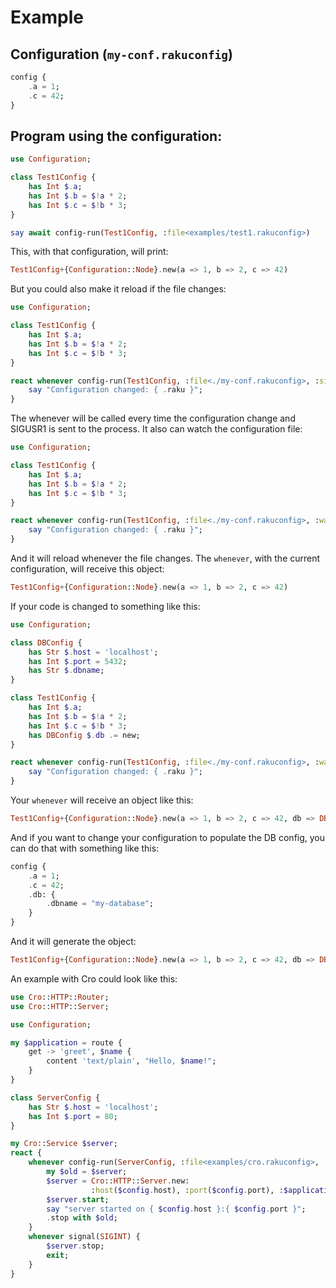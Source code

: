 # Example

## Configuration (`my-conf.rakuconfig`)

```raku
config {
    .a = 1;
    .c = 42;
}
```

## Program using the configuration:

```raku
use Configuration;

class Test1Config {
    has Int $.a;
    has Int $.b = $!a * 2;
    has Int $.c = $!b * 3;
}

say await config-run(Test1Config, :file<examples/test1.rakuconfig>)
```

This, with that configuration, will print:


```raku
Test1Config+{Configuration::Node}.new(a => 1, b => 2, c => 42)
```

But you could also make it reload if the file changes:

```raku
use Configuration;

class Test1Config {
    has Int $.a;
    has Int $.b = $!a * 2;
    has Int $.c = $!b * 3;
}

react whenever config-run(Test1Config, :file<./my-conf.rakuconfig>, :signal(SIGUSR1)) {
    say "Configuration changed: { .raku }";
}
```

The whenever will be called every time the configuration change and SIGUSR1 is sent to the process.
It also can watch the configuration file:

```raku
use Configuration;

class Test1Config {
    has Int $.a;
    has Int $.b = $!a * 2;
    has Int $.c = $!b * 3;
}

react whenever config-run(Test1Config, :file<./my-conf.rakuconfig>, :watch) {
    say "Configuration changed: { .raku }";
}
```

And it will reload whenever the file changes.
The `whenever`, with the current configuration, will receive this object:

```raku
Test1Config+{Configuration::Node}.new(a => 1, b => 2, c => 42)
```

If your code is changed to something like this:

```raku
use Configuration;

class DBConfig {
    has Str $.host = 'localhost';
    has Int $.port = 5432;
    has Str $.dbname;
}

class Test1Config {
    has Int $.a;
    has Int $.b = $!a * 2;
    has Int $.c = $!b * 3;
    has DBConfig $.db .= new;
}

react whenever config-run(Test1Config, :file<./my-conf.rakuconfig>, :watch) {
    say "Configuration changed: { .raku }";
}

```

Your `whenever` will receive an object like this:

```raku
Test1Config+{Configuration::Node}.new(a => 1, b => 2, c => 42, db => DBConfig.new(host => "localhost", port => 5432, dbname => Str))
```

And if you want to change your configuration to populate the DB config, you can do that with something like this:

```raku
config {
    .a = 1;
    .c = 42;
    .db: {
        .dbname = "my-database";
    }
}
```

And it will generate the object:

```raku
Test1Config+{Configuration::Node}.new(a => 1, b => 2, c => 42, db => DBConfig+{Configuration::Node}.new(host => "localhost", port => 5432, dbname => "my-database"))
```

An example with Cro could look like this:

```raku
use Cro::HTTP::Router;
use Cro::HTTP::Server;

use Configuration;

my $application = route {
    get -> 'greet', $name {
        content 'text/plain', "Hello, $name!";
    }
}

class ServerConfig {
    has Str $.host = 'localhost';
    has Int $.port = 80;
}

my Cro::Service $server;
react {
    whenever config-run(ServerConfig, :file<examples/cro.rakuconfig>, :watch) -> $config {
        my $old = $server;
        $server = Cro::HTTP::Server.new:
                  :host($config.host), :port($config.port), :$application;
        $server.start;
        say "server started on { $config.host }:{ $config.port }";
        .stop with $old;
    }
    whenever signal(SIGINT) {
        $server.stop;
        exit;
    }
}
```
